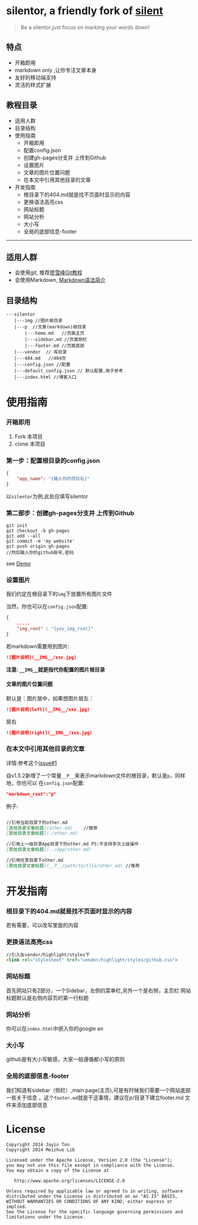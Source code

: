 silentor, a friendly fork of [silent](https://github.com/fritx/silent)
========
>Be a silentor,just focus on marking your words down!

特点
----
* 开箱即用
* markdown only ,让你专注文章本身
* 友好的移动端支持
* 灵活的样式扩展

教程目录
---

- 适用人群
- 目录结构
- 使用指南
    - 开箱即用
    - 配置config.json
    - 创建gh-pages分支并 上传到Github
    - 设置图片
    - 文章的图片位置问题
    - 在本文中引用其他目录的文章
- 开发指南
    - 根目录下的404.md就是找不页面时显示的内容
    - 更换语法高亮css
    - 网站标题
    - 网站分析
    - 大小写
    - 全局的底部信息-footer

-----

适用人群
------

* 会使用git, 推荐[廖雪峰Git教程](http://www.liaoxuefeng.com/wiki/0013739516305929606dd18361248578c67b8067c8c017b000/)
* 会使用Markdown, [Markdown语法简介](markdown-useage.md)

目录结构
--------
```
---silentor
   |---img //图片根目录
   |---p  //文章(markdown)根目录
       |---home.md   //页面主页
       |---sidebar.md //页面侧栏
       |---footer.md //页面底部
   |---vendor  // 库目录
   |---404.md   //404页
   |---config.json //配置
   |---default_config.json // 默认配置,用于参考
   |---index.html //博客入口

```

# 使用指南

### 开箱即用

1. Fork 本项目
2. clone 本项目


### 第一步：配置根目录的config.json
```json
{
    "app_name": "{输入你的项目名}"
}

```

以`silentor`为例,此处应填写silentor

### 第二部步：创建gh-pages分支并 上传到Github
```shell
git init
git checkout -b gh-pages
git add --all
git commit -m 'my website'
git push origin gh-pages
//然后输入你的github账号,密码
```

see [Demo](http://meizhuo.github.io/silentor/)

### 设置图片
我们约定在根目录下的`img`下放置所有图片文件

当然，你也可以在`config.json`配置:
```json
{
    .....
    "img_root" : "{you_img_root}"
}
```

若markdown需要用到图片:
```markdown
![图片说明](__IMG__/xxx.jpg)
```

**注意: `__IMG__`就是指代你配置的图片根目录**

#### 文章的图片位置问题

默认是：图片居中，如果想图片居左：
```markdown
![图片说明|left](__IMG__/xxx.jpg)
```

居右
```markdown
![图片说明|right](__IMG__/xxx.jpg)
```

### 在本文中引用其他目录的文章

详情:参考这个[issue#1](https://github.com/Jayin/silentor/issues/1)

自v1.5.2新增了一个常量`__P__`来表示markdown文件的根目录，默认是`p`，同样地，你也可以
在`config.json`配置:

```json
"markdown_root":"p"
```

例子:  
```markdown

//引用当前目录下的other.md
[其他目录文章标题](other.md)    //推荐
[其他目录文章标题](./other.md)

//引用上一级目录App目录下的other.md PS:不支持多次上级操作
[其他目录文章标题](../App/other.md)

//引用任意目录下other.md
[其他目录文章标题](__P__/path/to/file/other.md) //推荐

```

# 开发指南

### 根目录下的404.md就是找不页面时显示的内容
若有需要，可以改写里面的内容

### 更换语法高亮css
```html
//引入在vendor/highlight/styles下
<link rel="stylesheet" href="vendor/highlight/styles/github.css">
```

### 网站标题

首先网站只有2部分，一个Sidebar，左侧的菜单栏,另外一个是右侧，主页栏
网站标题默认是右侧内容页的第一行标题


### 网站分析
你可以在`index.html`中嵌入你的google an


### 大小写
github是有大小写敏感，大家一般遵循都小写的原则

### 全局的底部信息-footer

我们知道有sidebar（侧栏）,main page(主页),可是有时候我们需要一个网站底部一些关于信息 ，这个`footer.md`就是干这事情，建议在p/目录下建立footer.md 文件来添加底部信息


License
===
    Copyright 2014 Jayin Ton
    Copyright 2014 Meizhuo Lib

    Licensed under the Apache License, Version 2.0 (the "License");
    you may not use this file except in compliance with the License.
    You may obtain a copy of the License at

       http://www.apache.org/licenses/LICENSE-2.0

    Unless required by applicable law or agreed to in writing, software
    distributed under the License is distributed on an "AS IS" BASIS,
    WITHOUT WARRANTIES OR CONDITIONS OF ANY KIND, either express or implied.
    See the License for the specific language governing permissions and
    limitations under the License.
